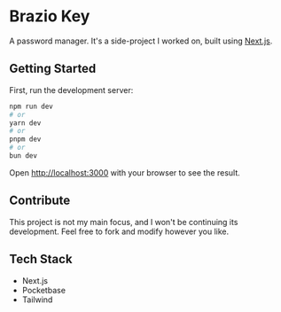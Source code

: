 # Brazio Key

A password manager. It's a side-project I worked on, built using [Next.js](https://nextjs.org/).

## Getting Started

First, run the development server:

```bash
npm run dev
# or
yarn dev
# or
pnpm dev
# or
bun dev
```

Open [http://localhost:3000](http://localhost:3000) with your browser to see the result.

## Contribute

This project is not my main focus, and I won't be continuing its development. Feel free to fork and modify however you like.

## Tech Stack

- Next.js
- Pocketbase
- Tailwind

